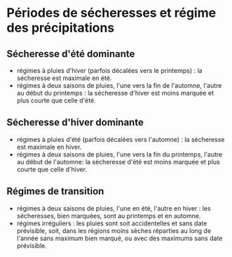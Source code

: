 # Périodes de sécheresses et régime des précipitations

## Sécheresse d'été dominante

- régimes à pluies d'hiver (parfois décalées vers le printemps) : la sécheresse est maximale en été.
- régimes à deux saisons de pluies, l'une vers la fin de l'automne, l'autre au début du printemps : la sécheresse d'hiver est moins marquée et plus courte que celle d'été.

## Sécheresse d'hiver dominante

- régimes à pluies d'été (parfois décalées vers l'automne) : la sécheresse est maximale en hiver.
- régimes à deux saisons de pluies, l'une vers la fin du printemps, l'autre au début de l'automne: la sécheresse d'été est moins marquée et plus courte que celle d'hiver.

## Régimes de transition

- régimes à deux saisons de pluies, l'une en été, l'autre en hiver : les sécheresses, bien marquées, sont au printemps et en automne.
- régimes irréguliers : les pluies sont soit accidentelles et sans date prévisible, soit, dans les régions moins sèches réparties au long de l'année sans maximum bien marqué, ou avec des maximums sans date prévisible.
